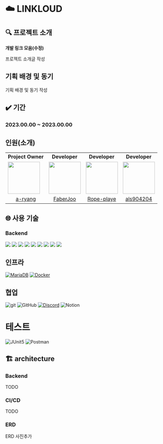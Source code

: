 # ☁️ LINKLOUD

## 🔍 프로젝트 소개

**개발 링크 모음(수정)**

프로젝트 소개글 작성

## 기획 배경 및 동기

기획 배경 및 동기 작성

## ✔️ 기간

### 2023.00.00 ~ 2023.00.00

## 인원(소개)

<table>
  <tr>
    <td align="center"><b>Project Owner</b></td>
    <td align="center"><b>Developer</b></td>
    <td align="center"><b>Developer</b></td>
    <td align="center"><b>Developer</b></td>
</tr>
  <tr>
    <td>
        <a href="https://github.com/a-ryang">
            <img src="https://avatars.githubusercontent.com/u/105474635?v=4" width="100px" />
        </a>
    </td>
    <td>
        <a href="https://github.com/FaberJoo">
            <img src="https://avatars.githubusercontent.com/u/79781818?v=4" width="100px" />
        </a>
    </td>
    <td>
        <a href="https://github.com/Rope-player">
            <img src="https://avatars.githubusercontent.com/u/38906192?v=4" width="100px" />
        </a>
    </td>
    <td>
        <a href="https://github.com/als904204">
            <img src="https://avatars.githubusercontent.com/u/55350901?s=400&u=521657f21121efcef03c848800b3713f7ec094ec&v=4" width="100px" />
        </a>
    </td>
  </tr>

  <tr> 
    <td align="center"><a href="https://github.com/a-ryang">a-ryang</a></td>
    <td align="center"><a href="https://github.com/FaberJoo">FaberJoo</a></td>
    <td align="center"><a href="https://github.com/Rope-player">Rope-playe</a></td>
    <td align="center"><a href="https://github.com/als904204">als904204</a></td>
  </tr>
</table>

## 🌐 사용 기술

### Backend

<img src="https://img.shields.io/badge/Java-17-blue.svg?logo=java">
<img src="https://img.shields.io/badge/Gradle-7.6.1-green.svg?logo=gradle">
<img src="https://img.shields.io/badge/Spring_Boot-3.0.4-green.svg?logo=spring">
<img src="https://img.shields.io/badge/Spring_Web-green.svg?logo=spring">
<img src="https://img.shields.io/badge/Spring_Data_JPA-green.svg?logo=spring">
<img src="https://img.shields.io/badge/Spring_Security-green.svg?logo=spring">
<img src="https://img.shields.io/badge/Spring_Rest_Docs-green.svg?logo=spring">
<img src="https://img.shields.io/badge/Spring_Docs-green.svg?logo=spring">
<img src="https://img.shields.io/badge/JWT-orange.svg?logo=jsonwebtokens">

## 인프라

[![MariaDB](https://img.shields.io/badge/MariaDB-TODO-blue?logo=mariadb&logoColor=white)](https://mariadb.org/)
[![Docker](https://img.shields.io/badge/Docker-TODO-blue?logo=docker&logoColor=white)](https://www.docker.com/)

## 협업

![git](https://img.shields.io/badge/git-F05032?style=flat&logo=Git&logoColor=white)
![GitHub](https://img.shields.io/badge/github-%23121011.svg?style=Plastic&logo=github&logoColor=white)
[![Discord](https://img.shields.io/badge/Discord-7289DA?logo=discord&logoColor=white)](https://discord.com/)
![Notion](https://img.shields.io/badge/Notion-000000?style=Plastic&logo=Notion&logoColor=white)

# 테스트

![JUnit5](https://img.shields.io/badge/JUnit5-white?style=Plastic&logo=JUnit5)
![Postman](https://img.shields.io/badge/postman-white?style=Plastic&logo=postman)

## 🏗️ architecture

### Backend

TODO

### CI/CD

TODO

### ERD

ERD 사진추가
